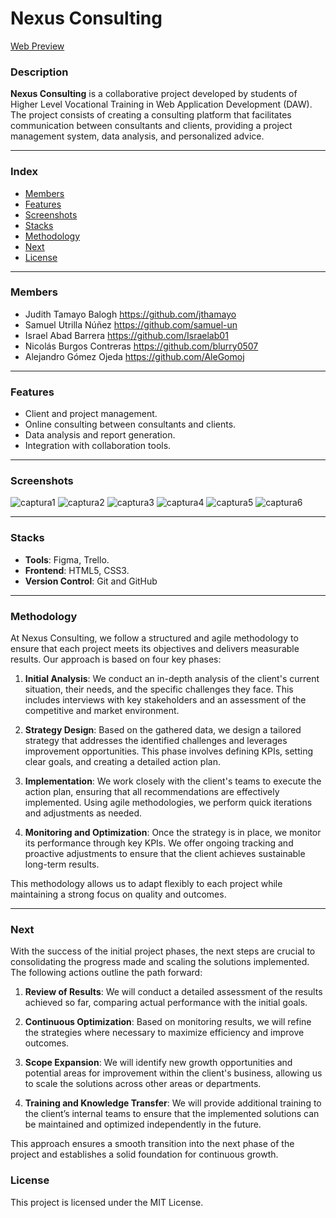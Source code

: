 # Nexus Consulting

[Web Preview](https://samuel-un.github.io/nexus-consulting/)

### Description
**Nexus Consulting** is a collaborative project developed by students of Higher Level Vocational Training in Web Application Development (DAW). The project consists of creating a consulting platform that facilitates communication between consultants and clients, providing a project management system, data analysis, and personalized advice.

---

### Index
- [Members](#members)
- [Features](#features)
- [Screenshots](#screenshots)
- [Stacks](#stacks)
- [Methodology](#methodology)
- [Next](#next)
- [License](#license)

---

### Members

- Judith Tamayo Balogh https://github.com/jthamayo
- Samuel Utrilla Núñez https://github.com/samuel-un
- Israel Abad Barrera https://github.com/Israelab01
- Nicolás Burgos Contreras https://github.com/blurry0507
- Alejandro Gómez Ojeda https://github.com/AleGomoj

---

### Features

- Client and project management.
- Online consulting between consultants and clients.
- Data analysis and report generation.
- Integration with collaboration tools.

---

### Screenshots

![captura1](https://github.com/user-attachments/assets/c3890c56-915b-48d5-917f-ce3bde3983e1)
![captura2](https://github.com/user-attachments/assets/753a30c5-3b9a-4b62-bafb-10e155672788)
![captura3](https://github.com/user-attachments/assets/c82f6309-19e6-4285-9933-162db32c5db4)
![captura4](https://github.com/user-attachments/assets/62ec4c35-af17-4aba-874c-339f267ed56e)
![captura5](https://github.com/user-attachments/assets/4db822fc-556c-4605-897e-675cc9772dde)
![captura6](https://github.com/user-attachments/assets/e527aea0-e40a-4ff4-8a35-b5348abfe00e)


---

### Stacks

- **Tools**: Figma, Trello.
- **Frontend**: HTML5, CSS3.
- **Version Control**: Git and GitHub

---

### Methodology

At Nexus Consulting, we follow a structured and agile methodology to ensure that each project meets its objectives and delivers measurable results. Our approach is based on four key phases:

1. **Initial Analysis**: We conduct an in-depth analysis of the client's current situation, their needs, and the specific challenges they face. This includes interviews with key stakeholders and an assessment of the competitive and market environment.

2. **Strategy Design**: Based on the gathered data, we design a tailored strategy that addresses the identified challenges and leverages improvement opportunities. This phase involves defining KPIs, setting clear goals, and creating a detailed action plan.

3. **Implementation**: We work closely with the client's teams to execute the action plan, ensuring that all recommendations are effectively implemented. Using agile methodologies, we perform quick iterations and adjustments as needed.

4. **Monitoring and Optimization**: Once the strategy is in place, we monitor its performance through key KPIs. We offer ongoing tracking and proactive adjustments to ensure that the client achieves sustainable long-term results.

This methodology allows us to adapt flexibly to each project while maintaining a strong focus on quality and outcomes.

---

### Next

With the success of the initial project phases, the next steps are crucial to consolidating the progress made and scaling the solutions implemented. The following actions outline the path forward:

1. **Review of Results**: We will conduct a detailed assessment of the results achieved so far, comparing actual performance with the initial goals.

2. **Continuous Optimization**: Based on monitoring results, we will refine the strategies where necessary to maximize efficiency and improve outcomes.

3. **Scope Expansion**: We will identify new growth opportunities and potential areas for improvement within the client's business, allowing us to scale the solutions across other areas or departments.

4. **Training and Knowledge Transfer**: We will provide additional training to the client’s internal teams to ensure that the implemented solutions can be maintained and optimized independently in the future.

This approach ensures a smooth transition into the next phase of the project and establishes a solid foundation for continuous growth.

### License

This project is licensed under the MIT License.
